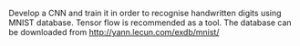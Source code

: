 Develop a CNN and train it in order to recognise handwritten digits using MNIST database.
Tensor flow is recommended as a tool.
The database can be downloaded from http://yann.lecun.com/exdb/mnist/